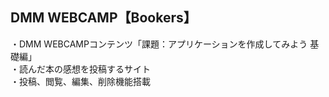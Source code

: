 ## DMM WEBCAMP【Bookers】
・DMM WEBCAMPコンテンツ「課題：アプリケーションを作成してみよう 基礎編」<br>
・読んだ本の感想を投稿するサイト<br>
・投稿、閲覧、編集、削除機能搭載